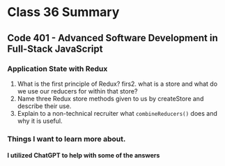 # Class 36 Summary
## Code 401 - Advanced Software Development in Full-Stack JavaScript

### Application State with Redux
1. What is the first principle of Redux?
firs2. what is a store and what do we use our reducers for within that store?
3. Name three Redux store methods given to us by createStore and describe their use.
4. Explain to a non-technical recruiter what `combineReducers()` does and why it is useful.

### Things I want to learn more about.

#### I utilized ChatGPT to help with some of the answers